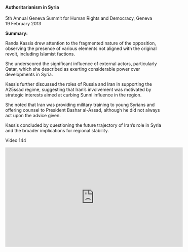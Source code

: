<h4>Authoritarianism in Syria</h4>

5th Annual Geneva Summit for Human Rights and Democracy, Geneva  
19 February 2013
	
<b>Summary:</b>	

Randa Kassis drew attention to the fragmented nature of the opposition, observing the presence of various elements not aligned with the original revolt, including Islamist factions.

She underscored the significant influence of external actors, particularly Qatar, which she described as exerting considerable power over developments in Syria.

Kassis further discussed the roles of Russia and Iran in supporting the A25ssad regime, suggesting that Iran’s involvement was motivated by strategic interests aimed at curbing Sunni influence in the region.

She noted that Iran was providing military training to young Syrians and offering counsel to President Bashar al-Assad, although he did not always act upon the advice given.

Kassis concluded by questioning the future trajectory of Iran’s role in Syria and the broader implications for regional stability.

Video 144 

<center><iframe width="560" height="315" src="https://www.youtube.com/embed/35tB-gHHZfk?si=z_p2v3HkXP93Ua8A" frameborder="0" allowfullscreen></iframe></center>
<p></p>
